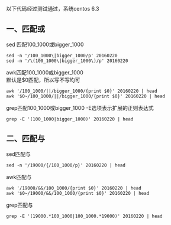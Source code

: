 以下代码经过测试通过，系统centos 6.3  


## 一、匹配或

sed 匹配100_1000或bigger_1000  
```
sed -n '/100_1000\|bigger_1000/p' 20160220  
sed -n '/\(100_1000\|bigger_1000\)/p' 20160220  
```   

awk匹配100_1000或bigger_1000  
默认是$0匹配，所以写不写均可  

```
awk '/100_1000/||/bigger_1000/{print $0}' 20160220 | head
awk '$0~/100_1000/||/bigger_1000/{print $0}' 20160220 | head
```  

grep匹配100_1000或bigger_1000 -E选项表示扩展的正则表达式    
```
grep -E '(100_1000|bigger_1000)' 20160220 | head
```  

## 二、匹配与

sed匹配与  
```
sed -n '/19000/{/100_1000/p}' 20160220 | head
```  

awk匹配与    
```
awk '/19000/&&/100_1000/{print $0}' 20160220 | head
awk '$0~/19000/&&/100_1000/{print $0}' 20160220 | head
```  

grep匹配与    
```
grep -E '(19000.*100_1000|100_1000.*19000)' 20160220 | head
```  


